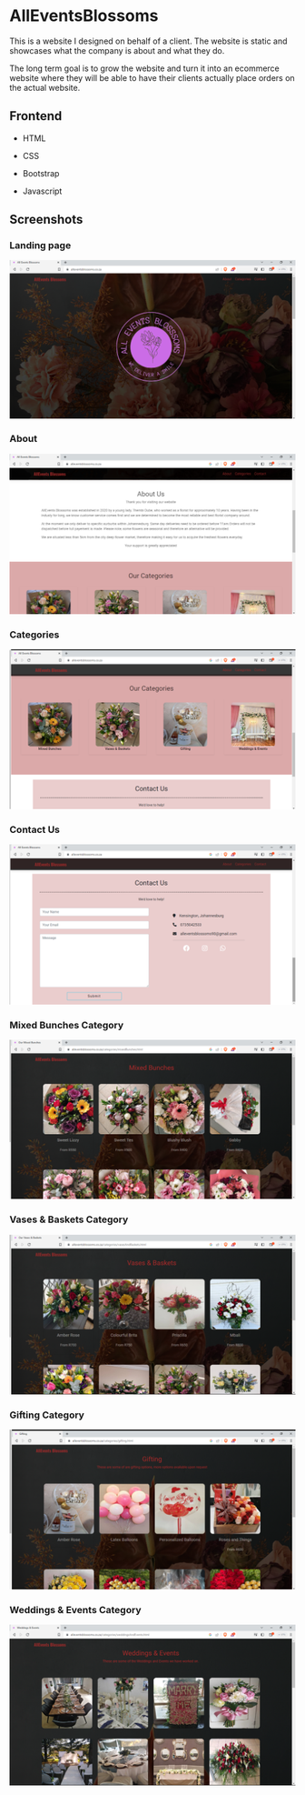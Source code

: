 
# AllEventsBlossoms

This is a website I designed on behalf of a client. The website is static and showcases what the company is about and what they do.

The long term goal is to grow the website and turn it into an ecommerce website where they will be able to have their clients actually place orders on the actual website.


## Frontend

- HTML

- CSS

- Bootstrap

- Javascript


## Screenshots

### Landing page
![Landing page](https://github.com/Siphamandla01/AllBlossoms/blob/main/Screenshots/landing.png?raw=true)

### About 
![About Section](https://github.com/Siphamandla01/AllBlossoms/blob/main/Screenshots/about.png?raw=true)

### Categories 
![Categories Section](https://github.com/Siphamandla01/AllBlossoms/blob/main/Screenshots/categories.png?raw=true)

### Contact Us
![Contact Section](https://github.com/Siphamandla01/AllBlossoms/blob/main/Screenshots/contact%20page.png?raw=true)

### Mixed Bunches Category
![Mixed Bunches Category](https://github.com/Siphamandla01/AllBlossoms/blob/main/Screenshots/mixed%20bunches%20category.png?raw=true)

### Vases & Baskets Category
![Vases & Baskets Category](https://github.com/Siphamandla01/AllBlossoms/blob/main/Screenshots/vases%20and%20baskets%20category.png?raw=true)

### Gifting Category
![Gifting Category](https://github.com/Siphamandla01/AllBlossoms/blob/main/Screenshots/gifting%20category.png?raw=true)

### Weddings & Events Category
![Weddings & Events Category](https://github.com/Siphamandla01/AllBlossoms/blob/main/Screenshots/weddings%20and%20events%20categories.png?raw=true)

